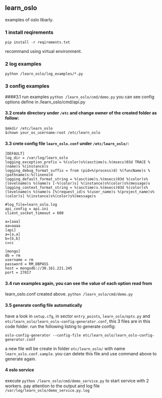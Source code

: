 ## learn_oslo
examples of oslo libarly.

### 1 install reqirements
`pip install -r reqirements.txt`

recommand using virtual environment.

### 2 log examples
`python /learn_oslo/log_examples/*.py`

###  3 config examples
####3.1 run examples
`python /learn_oslo/cmd/demo.py`
you can see config options define in /learn_oslo/cmd/api.py

#### 3.2 create directory under `/etc` and change owner of the created folder as follow:

```
$mkdir /etc/learn_oslo
$chown your_os_username:root /etc/learn_oslo
```

#### 3.3 crete config file `learn_oslo.conf` under `/etc/learn_oslo/`:

```
[DEFAULT]
log_dir = /var/log/learn_oslo
logging_exception_prefix = %(color)s%(asctime)s.%(msecs)03d TRACE %(name)s %(instance)s
logging_debug_format_suffix = from (pid=%(process)d) %(funcName)s %(pathname)s:%(lineno)d
logging_default_format_string = %(asctime)s.%(msecs)03d %(color)s%(levelname)s %(name)s [-%(color)s] %(instance)s%(color)s%(message)s
logging_context_format_string = %(asctime)s.%(msecs)03d %(color)s%(levelname)s %(name)s [%(request_id)s %(user_name)s %(project_name)s%(color)s] %(instance)s%(color)s%(message)s

#log_file=learn_oslo.log
api_config = api.ini
client_socket_timeout = 600

a=[aaa]
aa=aaaa
[api]
a=[a,a]
b=[b,b]
c=cc

[mongo]
db = rm
username = rm
password = RM_DBPASS
host = mongodb://30.161.221.245
port = 27017
```

#### 3.4 run examples again, you can see the value of each option read from
learn_oslo.conf created above.
`python /learn_oslo/cmd/demo.py`

#### 3.5 generate config file automatically
have a look in `setup.cfg`, in sector `entry_points`, `learn_oslo/opts.py`
and `etc/learn_oslo/learn_oslo-config-generator.conf`, this 3 files are in this
code folder.
run the following listing to generate config:
```
oslo-config-generator --config-file etc/learn_oslo/learn_oslo-config-generator.conf
```
a new file will be create in folder `etc/learn_oslo/` with name `learn_oslo.conf.sample`.
you can delete this file and use command above to generate again.

#### 4 oslo service
execute `python /learn_oslo/cmd/demo_service.py` to start service with 2 workers.
pay attention to the output and log file `/var/log/learn_oslo/demo_service.py.log`